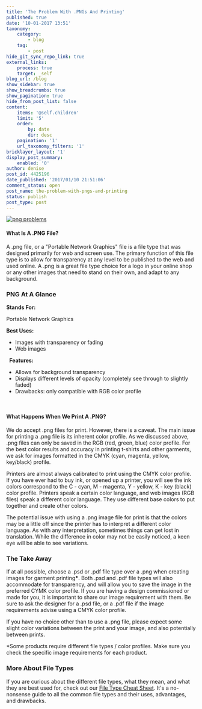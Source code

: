 ```yaml
---
title: 'The Problem With .PNGs And Printing'
published: true
date: '10-01-2017 13:51'
taxonomy:
    category:
        - blog
    tag:
        - post
hide_git_sync_repo_link: true
external_links:
    process: true
    target: _self
blog_url: /blog
show_sidebar: true
show_breadcrumbs: true
show_pagination: true
hide_from_post_list: false
content:
    items: '@self.children'
    limit: '5'
    order:
        by: date
        dir: desc
    pagination: '1'
    url_taxonomy_filters: '1'
bricklayer_layout: '1'
display_post_summary:
    enabled: '0'
author: denise
post_id: 4425196
date_published: '2017/01/10 21:51:06'
comment_status: open
post_name: the-problem-with-pngs-and-printing
status: publish
post_type: post
---
```


[![png problems](https://printaura.com/wp-content/uploads/2017/01/png-probs-fb.jpg)](https://blog.printaura.com/blog/art-resources/the-problem-with-pngs-and-printing)
<h4>What Is A .PNG File?</h4>
A .png file, or a "Portable Network Graphics" file is a file type that was designed primarily for web and screen use. The primary function of this file type is to allow for transparency at any level to be published to the web and used online. A .png is a great file type choice for a logo in your online shop or any other images that need to stand on their own, and adapt to any background.
<h3>PNG At A Glance</h3>
<strong>Stands For: </strong>

Portable Network Graphics

<strong>Best Uses:</strong>
<ul>
 	<li>Images with transparency or fading</li>
 	<li>Web images</li>
</ul>
&nbsp;
<strong>Features:</strong>
<ul>
 	<li>Allows for background transparency</li>
 	<li>Displays different levels of opacity (completely see through to slightly faded)</li>
 	<li>Drawbacks: only compatible with RGB color profile</li>
</ul>
&nbsp;
<h4>What Happens When We Print A .PNG?</h4>
We do accept .png files for print. However, there is a caveat. The main issue for printing a .png file is its inherent color profile. As we discussed above, .png files can only be saved in the RGB (red, green, blue) color profile. For the best color results and accuracy in printing t-shirts and other garments, we ask for images formatted in the CMYK (cyan, magenta, yellow, key/black) profile.

Printers are almost always calibrated to print using the CMYK color profile. If you have ever had to buy ink, or opened up a printer, you will see the ink colors correspond to the C - cyan, M - magenta, Y - yellow, K - key (black) color profile. Printers speak a certain color language, and web images (RGB files) speak a different color language. They use different base colors to put together and create other colors.

The potential issue with using a .png image file for print is that the colors may be a little off since the printer has to interpret a different color language. As with any interpretation, sometimes things can get lost in translation. While the difference in color may not be easily noticed, a keen eye will be able to see variations.
<h3>The Take Away</h3>
If at all possible, choose a .psd or .pdf file type over a .png when creating images for garment printing<strong>*</strong>. Both .psd and .pdf file types will also accommodate for transparency, and will allow you to save the image in the preferred CYMK color profile. If you are having a design commissioned or made for you, it is important to share our image requirement with them. Be sure to ask the designer for a .psd file, or a .pdf file if the image requirements advise using a CMYK color profile.

If you have no choice other than to use a .png file, please expect some slight color variations between the print and your image, and also potentially between prints.

*Some products require different file types / color profiles. Make sure you check the specific image requirements for each product.
<h3>More About File Types</h3>
If you are curious about the different file types, what they mean, and what they are best used for, check out our <a href="https://printaura.com/file-type-cheat-sheet/" target="_blank">File Type Cheat Sheet</a>. It's a no-nonsense guide to all the common file types and their uses, advantages, and drawbacks.